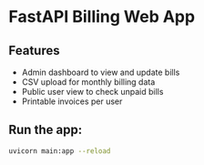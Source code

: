 # FastAPI Billing Web App
   
## Features
- Admin dashboard to view and update bills
- CSV upload for monthly billing data
- Public user view to check unpaid bills
- Printable invoices per user

## Run the app:
```bash
uvicorn main:app --reload
```